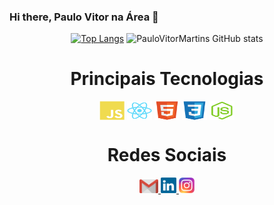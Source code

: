 ### Hi there, Paulo Vitor na Área 👋


 <div align=center>
 
  [![Top Langs](https://github-readme-stats.vercel.app/api/top-langs/?username=PauloVitorMartins&layout=compact&theme=dracula)](https://github.com/PauloVitorMartins/github-readme-stats)
![PauloVitorMartins GitHub stats](https://github-readme-stats.vercel.app/api?username=PauloVitorMartins&show_icons=true&theme=dracula)
<div/>
 <h1 align="center">Principais Tecnologias</h1>
    <img align="center" height="30" width="40" alt="js-icon"  src="https://raw.githubusercontent.com/devicons/devicon/master/icons/javascript/javascript-plain.svg">
    <img align="center" height="30" width="40" alt="react-icon" src="https://raw.githubusercontent.com/devicons/devicon/master/icons/react/react-original.svg">
    <img align="center" height="30" width="40" alt="html-icon" src="https://raw.githubusercontent.com/devicons/devicon/master/icons/html5/html5-original.svg">
    <img align="center" height="30" width="40" alt="css-icon" src="https://raw.githubusercontent.com/devicons/devicon/master/icons/css3/css3-original.svg">
    <img align="center" height="30" width="40" alt="nodejs-icon" src="https://raw.githubusercontent.com/devicons/devicon/master/icons/nodejs/nodejs-original.svg">
<h1 align="center">Redes Sociais</h1>
    <a href = "mailto: pm885144@gmail.com" target="_blank">
      <img width="30" src="gmail.svg">
    </a>
    <a href = "https://www.linkedin.com/in/paulo-vitor-martins-silva-dev/" target="_blank">
      <img width="25" src="linkedin.svg">
    </a>
    <a href = "https://www.instagram.com/pvitor_martins/" target="_blank">
      <img width="25" src="instagram.png">
    </a>

